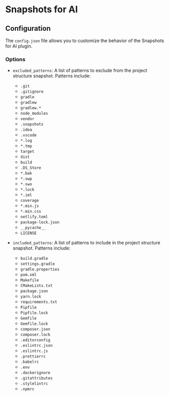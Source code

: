 # Snapshots for AI

## Configuration

The `config.json` file allows you to customize the behavior of the Snapshots for AI plugin.

### Options

- `excluded_patterns`: A list of patterns to exclude from the project structure snapshot. Patterns include:
  - `.git`
  - `.gitignore`
  - `gradle`
  - `gradlew`
  - `gradlew.*`
  - `node_modules`
  - `vendor`
  - `.snapshots`
  - `.idea`
  - `.vscode`
  - `*.log`
  - `*.tmp`
  - `target`
  - `dist`
  - `build`
  - `.DS_Store`
  - `*.bak`
  - `*.swp`
  - `*.swo`
  - `*.lock`
  - `*.iml`
  - `coverage`
  - `*.min.js`
  - `*.min.css`
  - `netlify.toml`
  - `package-lock.json`
  - `__pycache__`
  - `LICENSE`

- `included_patterns`: A list of patterns to include in the project structure snapshot. Patterns include:
  - `build.gradle`
  - `settings.gradle`
  - `gradle.properties`
  - `pom.xml`
  - `Makefile`
  - `CMakeLists.txt`
  - `package.json`
  - `yarn.lock`
  - `requirements.txt`
  - `Pipfile`
  - `Pipfile.lock`
  - `Gemfile`
  - `Gemfile.lock`
  - `composer.json`
  - `composer.lock`
  - `.editorconfig`
  - `.eslintrc.json`
  - `.eslintrc.js`
  - `.prettierrc`
  - `.babelrc`
  - `.env`
  - `.dockerignore`
  - `.gitattributes`
  - `.stylelintrc`
  - `.npmrc`
